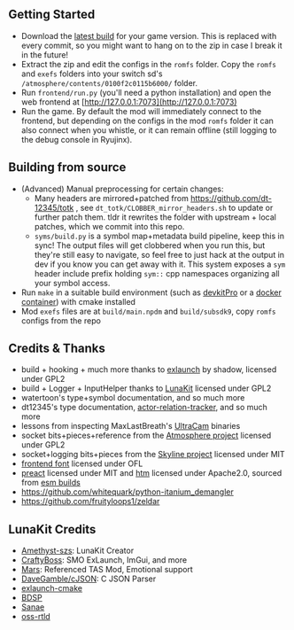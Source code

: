 ## Getting Started
- Download the [latest build](https://github.com/aquacluck/totk-lotuskit/releases) for your game version. This is replaced with every commit, so you might want to hang on to the zip in case I break it in the future!
- Extract the zip and edit the configs in the `romfs` folder. Copy the `romfs` and `exefs` folders into your switch sd's `/atmosphere/contents/0100f2c0115b6000/` folder.
- Run `frontend/run.py` (you'll need a python installation) and open the web frontend at [http://127.0.0.1:7073](http://127.0.0.1:7073)
- Run the game. By default the mod will immediately connect to the frontend, but depending on the configs in the mod `romfs` folder it can also connect when you whistle, or it can remain offline (still logging to the debug console in Ryujinx).

## Building from source
- (Advanced) Manual preprocessing for certain changes:
    - Many headers are mirrored+patched from https://github.com/dt-12345/totk , see `dt_totk/CLOBBER_mirror_headers.sh` to update or further patch them. tldr it rewrites the folder with upstream + local patches, which we commit into this repo.
    - `syms/build.py` is a symbol map+metadata build pipeline, keep this in sync! The output files will get clobbered when you run this, but they're still easy to navigate, so feel free to just hack at the output in dev if you know you can get away with it. This system exposes a `sym` header include prefix holding `sym::` cpp namespaces organizing all your symbol access.
- Run `make` in a suitable build environment (such as [devkitPro](https://devkitpro.org/wiki/Getting_Started) or a [docker container](https://hub.docker.com/r/pixelkiri/devkitpro-alpine-switch/)) with cmake installed
- Mod `exefs` files are at `build/main.npdm` and `build/subsdk9`, copy `romfs` configs from the repo

## Credits & Thanks
- build + hooking + much more thanks to [exlaunch](https://github.com/shadowninja108/exlaunch) by shadow, licensed under GPL2
- build + Logger + InputHelper thanks to [LunaKit](https://github.com/Amethyst-szs/smo-lunakit) licensed under GPL2
- watertoon's type+symbol documentation, and so much more
- dt12345's type documentation, [actor-relation-tracker](https://github.com/dt-12345/actor-relation-tracker/), and so much more
- lessons from inspecting MaxLastBreath's [UltraCam](https://github.com/MaxLastBreath/TOTK-mods/) binaries
- socket bits+pieces+reference from the [Atmosphere project](https://github.com/Atmosphere-NX/Atmosphere) licensed under GPL2
- socket+logging bits+pieces from the [Skyline project](https://github.com/skyline-dev/skyline) licensed under MIT
- [frontend font](https://github.com/adobe-fonts/source-code-pro) licensed under OFL
- [preact](https://github.com/preactjs/preact) licensed under MIT and [htm](https://github.com/developit/htm) licensed under Apache2.0, sourced from [esm builds](https://esm.sh)
- https://github.com/whitequark/python-itanium_demangler
- https://github.com/fruityloops1/zeldar

## LunaKit Credits
- [Amethyst-szs](https://github.com/Amethyst-szs): LunaKit Creator
- [CraftyBoss](https://github.com/CraftyBoss): SMO ExLaunch, ImGui, and more
- [Mars](https://github.com/Mars2032): Referenced TAS Mod, Emotional support
- [DaveGamble/cJSON](https://github.com/DaveGamble/cJSON): C JSON Parser
- [exlaunch-cmake](https://github.com/EngineLessCC/exlaunch-cmake/)
- [BDSP](https://github.com/Martmists-GH/BDSP)
- [Sanae](https://github.com/Sanae6)
- [oss-rtld](https://github.com/Thog/oss-rtld)
